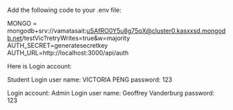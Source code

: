 Add the following code to your .env file:

MONGO = mongodb+srv://vamatasait:uSAfRO0Y5u8g75qX@cluster0.kasxxsd.mongodb.net/testVic?retryWrites=true&w=majority
AUTH_SECRET=generatesecretkey
AUTH_URL=http://localhost:3000/api/auth


Here is Login account:

Student Login user name: VICTORIA PENG
 password: 123

Login account:
Admin Login user name: Geoffrey Vanderburg
 password: 123
